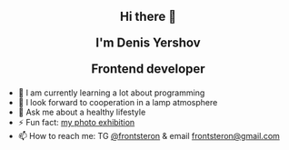 <h2><div id="header" align="center">
Hi there 👋

I'm Denis Yershov
  
Frontend developer
</div></h2>

* 🔭 I am currently learning a lot about programming
* 👯 I look forward to cooperation in a lamp atmosphere
* 💬 Ask me about a healthy lifestyle
* ⚡ Fun fact: [my photo exhibition](https://youtu.be/NO04Sy3U9Gs)
* 📫 How to reach me: TG [@frontsteron](https://t.me/frontsteron) & email <a href="mailto:frontsteron@gmail.com">frontsteron@gmail.com</a>
